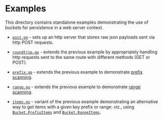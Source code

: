 # Examples

This directory contains standalone examples demonstrating the use of buckets
for persistence in a web server context.

* [`post.go`](post.go) - sets up an http server that stores raw json
  payloads sent via http POST requests.

* [`roundtrip.go`](roundtrip.go) - extends the previous example by
  appropriately handling http requests sent to the same route with 
  different methods (GET or POST).

* [`prefix.go`](prefix.go) - extends the previous example to demonstrate [prefix scanning](https://godoc.org/github.com/joyrexus/buckets#PrefixScanner).

* [`range.go`](range.go) - extends the previous example to demonstrate [range scanning](https://godoc.org/github.com/joyrexus/buckets#RangeScanner).

* [`items.go`](range.go) - variant of the previous example demonstrating an alternative way to get items with a given key prefix or range: viz., using [`Bucket.PrefixItems`](https://godoc.org/github.com/joyrexus/buckets#PrefixItems) and [`Bucket.RangeItems`](https://godoc.org/github.com/joyrexus/buckets#RangeItems).  
